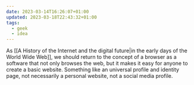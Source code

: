 ```yaml
---
date: 2023-03-14T16:26:07+01:00
updated: 2023-03-18T22:43:32+01:00
tags:
  - geek
  - idea
---
```

As [[A History of the Internet and the digital future|in the early days of the World Wide Web]], we should return to the concept of a browser as a software that not only browses the web, but it makes it easy for anyone to create a basic website. Something like an universal profile and identity page, not necessarily a personal website, not a social media profile.
